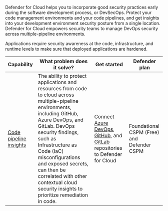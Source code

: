 Defender for Cloud helps you to incorporate good security practices early during the software development process, or DevSecOps. Protect your code management environments and your code pipelines, and get insights into your development environment security posture from a single location. Defender for Cloud empowers security teams to manage DevOps security across multiple-pipeline environments.

Applications require security awareness at the code, infrastructure, and runtime levels to make sure that deployed applications are hardened.

| **Capability**                                                                                                  | **What problem does it solve**?                                                                                                                                                                                                                                                                                                                                       | **Get started**                                                                                                                                                                                                                                                                                                                   | **Defender plan**                          |
| --------------------------------------------------------------------------------------------------------------- | --------------------------------------------------------------------------------------------------------------------------------------------------------------------------------------------------------------------------------------------------------------------------------------------------------------------------------------------------------------------- | --------------------------------------------------------------------------------------------------------------------------------------------------------------------------------------------------------------------------------------------------------------------------------------------------------------------------------- | ------------------------------------------ |
| [Code pipeline insights](/azure/defender-for-cloud/defender-for-devops-introduction) | The ability to protect applications and resources from code to cloud across multiple-pipeline environments, including GitHub, Azure DevOps, and GitLab. DevOps security findings, such as Infrastructure as Code (IaC) misconfigurations and exposed secrets, can then be correlated with other contextual cloud security insights to prioritize remediation in code. | Connect [Azure DevOps](/azure/defender-for-cloud/quickstart-onboard-devops), [GitHub](/azure/defender-for-cloud/quickstart-onboard-github), and [GitLab](/azure/defender-for-cloud/quickstart-onboard-gitlab) repositories to Defender for Cloud | Foundational CSPM (Free) and Defender CSPM |
